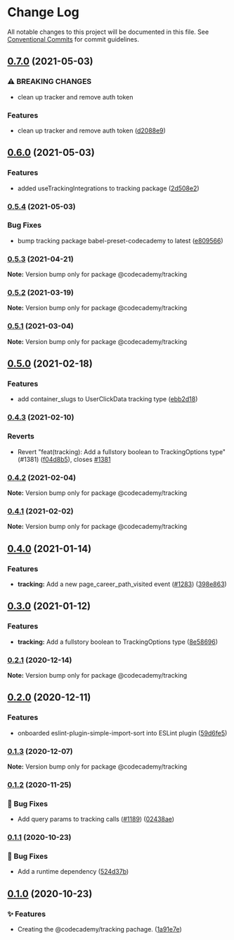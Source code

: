 # Change Log

All notable changes to this project will be documented in this file.
See [Conventional Commits](https://conventionalcommits.org) for commit guidelines.

## [0.7.0](https://github.com/Codecademy/client-modules/compare/@codecademy/tracking@0.6.0...@codecademy/tracking@0.7.0) (2021-05-03)


### ⚠ BREAKING CHANGES

* clean up tracker and remove auth token

### Features

* clean up tracker and remove auth token ([d2088e9](https://github.com/Codecademy/client-modules/commit/d2088e9741ffaa3e568bf182fb7bb6156ed5bf18))



## [0.6.0](https://github.com/Codecademy/client-modules/compare/@codecademy/tracking@0.5.4...@codecademy/tracking@0.6.0) (2021-05-03)


### Features

* added useTrackingIntegrations to tracking package ([2d508e2](https://github.com/Codecademy/client-modules/commit/2d508e2efbcb47968a543d7b54363707301ef351))



### [0.5.4](https://github.com/Codecademy/client-modules/compare/@codecademy/tracking@0.5.3...@codecademy/tracking@0.5.4) (2021-05-03)


### Bug Fixes

* bump tracking package babel-preset-codecademy to latest ([e809566](https://github.com/Codecademy/client-modules/commit/e80956648e76c3e0b439d4d3a63b3baafd818064))



### [0.5.3](https://github.com/Codecademy/client-modules/compare/@codecademy/tracking@0.5.2...@codecademy/tracking@0.5.3) (2021-04-21)

**Note:** Version bump only for package @codecademy/tracking





### [0.5.2](https://github.com/Codecademy/client-modules/compare/@codecademy/tracking@0.5.1...@codecademy/tracking@0.5.2) (2021-03-19)

**Note:** Version bump only for package @codecademy/tracking





### [0.5.1](https://github.com/Codecademy/client-modules/compare/@codecademy/tracking@0.5.0...@codecademy/tracking@0.5.1) (2021-03-04)

**Note:** Version bump only for package @codecademy/tracking





## [0.5.0](https://github.com/Codecademy/client-modules/compare/@codecademy/tracking@0.4.3...@codecademy/tracking@0.5.0) (2021-02-18)


### Features

* add container_slugs to UserClickData tracking type ([ebb2d18](https://github.com/Codecademy/client-modules/commit/ebb2d1873505d7c09e14a0f714e5661914e8dd4a))



### [0.4.3](https://github.com/Codecademy/client-modules/compare/@codecademy/tracking@0.4.2...@codecademy/tracking@0.4.3) (2021-02-10)


### Reverts

* Revert "feat(tracking): Add a fullstory boolean to TrackingOptions type" (#1381) ([f04d8b5](https://github.com/Codecademy/client-modules/commit/f04d8b57cac13dfffc8951641e52c2593827aba9)), closes [#1381](https://github.com/Codecademy/client-modules/issues/1381)



### [0.4.2](https://github.com/Codecademy/client-modules/compare/@codecademy/tracking@0.4.1...@codecademy/tracking@0.4.2) (2021-02-04)

**Note:** Version bump only for package @codecademy/tracking





### [0.4.1](https://github.com/Codecademy/client-modules/compare/@codecademy/tracking@0.4.0...@codecademy/tracking@0.4.1) (2021-02-02)

**Note:** Version bump only for package @codecademy/tracking





## [0.4.0](https://github.com/Codecademy/client-modules/compare/@codecademy/tracking@0.3.0...@codecademy/tracking@0.4.0) (2021-01-14)


### Features

* **tracking:** Add a new page_career_path_visited event ([#1283](https://github.com/Codecademy/client-modules/issues/1283)) ([398e863](https://github.com/Codecademy/client-modules/commit/398e8636ed1ae5dc602f8ed103583b73aa0d6abc))



## [0.3.0](https://github.com/Codecademy/client-modules/compare/@codecademy/tracking@0.2.1...@codecademy/tracking@0.3.0) (2021-01-12)


### Features

* **tracking:** Add a fullstory boolean to TrackingOptions type ([8e58696](https://github.com/Codecademy/client-modules/commit/8e58696cda506c8b9fed5a6b58eadcf0d9ebcfab))



### [0.2.1](https://github.com/Codecademy/client-modules/compare/@codecademy/tracking@0.2.0...@codecademy/tracking@0.2.1) (2020-12-14)

**Note:** Version bump only for package @codecademy/tracking





## [0.2.0](https://github.com/Codecademy/client-modules/compare/@codecademy/tracking@0.1.3...@codecademy/tracking@0.2.0) (2020-12-11)


### Features

* onboarded eslint-plugin-simple-import-sort into ESLint plugin ([59d6fe5](https://github.com/Codecademy/client-modules/commit/59d6fe54d9af4b3ba2a88f7c234f65fc63506c0c))



### [0.1.3](https://github.com/Codecademy/client-modules/compare/@codecademy/tracking@0.1.2...@codecademy/tracking@0.1.3) (2020-12-07)

**Note:** Version bump only for package @codecademy/tracking





### [0.1.2](https://github.com/Codecademy/client-modules/compare/@codecademy/tracking@0.1.1...@codecademy/tracking@0.1.2) (2020-11-25)


### 🐛 Bug Fixes

* Add query params to tracking calls ([#1189](https://github.com/Codecademy/client-modules/issues/1189)) ([02438ae](https://github.com/Codecademy/client-modules/commit/02438ae4fbad0130b8ef3e8de3a22f07922c9eed))

### [0.1.1](https://github.com/Codecademy/client-modules/compare/@codecademy/tracking@0.1.0...@codecademy/tracking@0.1.1) (2020-10-23)


### 🐛 Bug Fixes

* Add a runtime dependency ([524d37b](https://github.com/Codecademy/client-modules/commit/524d37b08586903bc6a9d2b7a060752521bfc748))

## [0.1.0](https://github.com/Codecademy/client-modules/compare/1a91e7e41e9a30e3cabb3b736c1b686c43e9570e...@codecademy/tracking@0.1.0) (2020-10-23)


### ✨ Features

* Creating the @codecademy/tracking pachage. ([1a91e7e](https://github.com/Codecademy/client-modules/commit/1a91e7e41e9a30e3cabb3b736c1b686c43e9570e))
